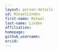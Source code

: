 ```yaml
---
layout: person-details
id: MikaelLinden
first-name: Mikael
last-name: Linden
affiliation:
homepage:
github_username:
orcid:
---
```

